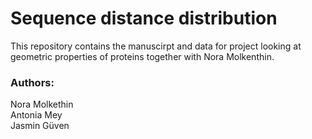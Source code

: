 # Sequence distance distribution

This repository contains the manuscirpt and data for project looking at geometric properties of proteins together with Nora Molkenthin. 

### Authors:
Nora Molkethin   
Antonia Mey     
Jasmin Güven   


